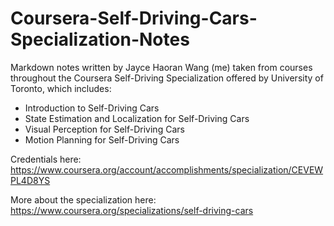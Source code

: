 # Coursera-Self-Driving-Cars-Specialization-Notes
Markdown notes written by Jayce Haoran Wang (me) taken from courses throughout the Coursera Self-Driving Specialization offered by University of Toronto, which includes:

- Introduction to Self-Driving Cars
- State Estimation and Localization for Self-Driving Cars
- Visual Perception for Self-Driving Cars
- Motion Planning for Self-Driving Cars

Credentials here: https://www.coursera.org/account/accomplishments/specialization/CEVEWPL4D8YS

More about the specialization here: https://www.coursera.org/specializations/self-driving-cars
